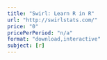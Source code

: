 ```yaml
---
title: "Swirl: Learn R in R"
url: "http://swirlstats.com/"
price: "0"
pricePerPeriod: "n/a"
format: "download,interactive"
subject: [r]
---
```

